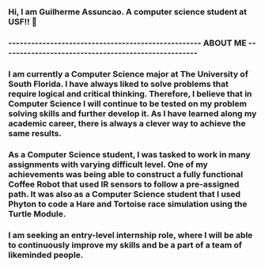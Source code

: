 ### Hi, I am Guilherme Assuncao. A computer science student at USF!! 👋
### --------------------------------------------------- ABOUT ME ----------------------------------------------------
### I am currently a Computer Science major at The University of South Florida. I have always liked to solve problems that require logical and critical thinking. Therefore, I believe that in Computer Science I will continue to be tested on my problem solving skills and further develop it. As I have learned along my academic career, there is always a clever way to achieve the same results.

### As a Computer Science student, I was tasked to work in many assignments with varying difficult level. One of my achievements was being able to construct a fully functional Coffee Robot that used IR sensors to follow a pre-assigned path. It was also as a Computer Science student that I used Phyton to code a Hare and Tortoise race simulation using the Turtle Module.

### I am seeking an entry-level internship role, where I will be able to continuously improve my skills and be a part of a team of likeminded people.








<!--
**GuiDroa/GuiDROA** is a ✨ _special_ ✨ repository because its `README.md` (this file) appears on your GitHub profile.

Here are some ideas to get you started:

- 🔭 I’m currently working on ...
- 🌱 I’m currently learning ...
- 👯 I’m looking to collaborate on ...
- 🤔 I’m looking for help with ...
- 💬 Ask me about ...
- 📫 How to reach me: ...
- 😄 Pronouns: ...
- ⚡ Fun fact: ...
-->
